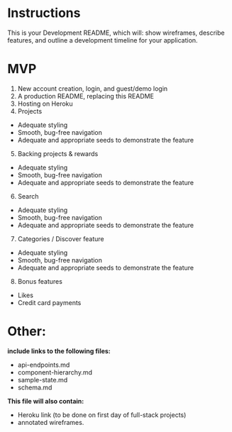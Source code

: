 # Instructions

This is your Development README, which will:
show wireframes,
describe features, and
outline a development timeline for your application.

# MVP

1. New account creation, login, and guest/demo login
2. A production README, replacing this README
3. Hosting on Heroku
4. Projects
* Adequate styling
* Smooth, bug-free navigation
* Adequate and appropriate seeds to demonstrate the feature
5. Backing projects & rewards
* Adequate styling
* Smooth, bug-free navigation
* Adequate and appropriate seeds to demonstrate the feature
6. Search
* Adequate styling
* Smooth, bug-free navigation
* Adequate and appropriate seeds to demonstrate the feature
7. Categories / Discover feature
* Adequate styling
* Smooth, bug-free navigation
* Adequate and appropriate seeds to demonstrate the feature
8. Bonus features
* Likes
* Credit card payments

# Other:
**include links to the following files:**
* api-endpoints.md
* component-hierarchy.md
* sample-state.md
* schema.md

**This file will also contain:**
* Heroku link (to be done on first day of full-stack projects)
* annotated wireframes.
